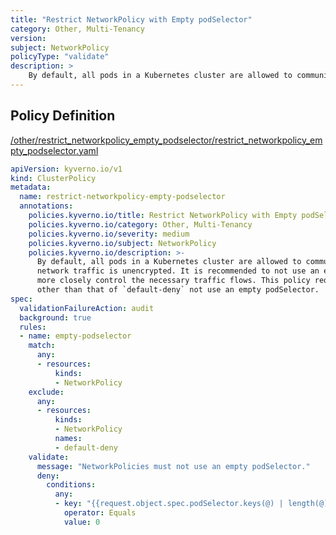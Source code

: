 ```yaml
---
title: "Restrict NetworkPolicy with Empty podSelector"
category: Other, Multi-Tenancy
version: 
subject: NetworkPolicy
policyType: "validate"
description: >
    By default, all pods in a Kubernetes cluster are allowed to communicate with each other, and all network traffic is unencrypted. It is recommended to not use an empty podSelector in order to more closely control the necessary traffic flows. This policy requires that all NetworkPolicies other than that of `default-deny` not use an empty podSelector.
---
```


## Policy Definition
<a href="https://github.com/kyverno/policies/raw/main//other/restrict_networkpolicy_empty_podselector/restrict_networkpolicy_empty_podselector.yaml" target="-blank">/other/restrict_networkpolicy_empty_podselector/restrict_networkpolicy_empty_podselector.yaml</a>

```yaml
apiVersion: kyverno.io/v1
kind: ClusterPolicy
metadata:
  name: restrict-networkpolicy-empty-podselector
  annotations:
    policies.kyverno.io/title: Restrict NetworkPolicy with Empty podSelector
    policies.kyverno.io/category: Other, Multi-Tenancy
    policies.kyverno.io/severity: medium
    policies.kyverno.io/subject: NetworkPolicy
    policies.kyverno.io/description: >-
      By default, all pods in a Kubernetes cluster are allowed to communicate with each other, and all
      network traffic is unencrypted. It is recommended to not use an empty podSelector in order to
      more closely control the necessary traffic flows. This policy requires that all NetworkPolicies
      other than that of `default-deny` not use an empty podSelector.
spec:
  validationFailureAction: audit
  background: true
  rules:
  - name: empty-podselector
    match:
      any:
      - resources:
          kinds:
          - NetworkPolicy
    exclude:
      any:
      - resources:
          kinds:
          - NetworkPolicy
          names:
          - default-deny
    validate:
      message: "NetworkPolicies must not use an empty podSelector."
      deny:
        conditions:
          any:
          - key: "{{request.object.spec.podSelector.keys(@) | length(@)}}"
            operator: Equals
            value: 0
```
